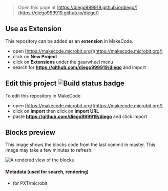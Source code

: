 
> Open this page at [https://diego999919.github.io/diego/](https://diego999919.github.io/diego/)

## Use as Extension

This repository can be added as an **extension** in MakeCode.

* open [https://makecode.microbit.org/](https://makecode.microbit.org/)
* click on **New Project**
* click on **Extensions** under the gearwheel menu
* search for **https://github.com/diego999919/diego** and import

## Edit this project ![Build status badge](https://github.com/diego999919/diego/workflows/MakeCode/badge.svg)

To edit this repository in MakeCode.

* open [https://makecode.microbit.org/](https://makecode.microbit.org/)
* click on **Import** then click on **Import URL**
* paste **https://github.com/diego999919/diego** and click import

## Blocks preview

This image shows the blocks code from the last commit in master.
This image may take a few minutes to refresh.

![A rendered view of the blocks](https://github.com/diego999919/diego/raw/master/.github/makecode/blocks.png)

#### Metadata (used for search, rendering)

* for PXT/microbit
<script src="https://makecode.com/gh-pages-embed.js"></script><script>makeCodeRender("{{ site.makecode.home_url }}", "{{ site.github.owner_name }}/{{ site.github.repository_name }}");</script>
